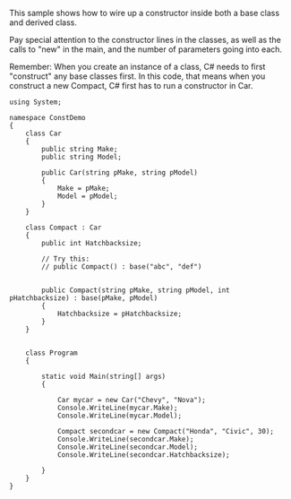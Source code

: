 This sample shows how to wire up a constructor inside both a base class and derived class.

Pay special attention to the constructor lines in the classes, as well as the calls to "new" in the main, and the number of parameters going into each.

Remember: When you create an instance of a class, C# needs to first "construct" any base classes first. In this code, that means when you construct a new Compact, C# first has to run a constructor in Car.

```
using System;

namespace ConstDemo
{
    class Car
    {
        public string Make;
        public string Model;

        public Car(string pMake, string pModel)
        {
            Make = pMake;
            Model = pModel;
        }
    }

    class Compact : Car
    {
        public int Hatchbacksize;

        // Try this:
        // public Compact() : base("abc", "def")


        public Compact(string pMake, string pModel, int pHatchbacksize) : base(pMake, pModel)
        {
            Hatchbacksize = pHatchbacksize;
        }
    }


    class Program
    {

        static void Main(string[] args)
        {

            Car mycar = new Car("Chevy", "Nova");
            Console.WriteLine(mycar.Make);
            Console.WriteLine(mycar.Model);

            Compact secondcar = new Compact("Honda", "Civic", 30);
            Console.WriteLine(secondcar.Make);
            Console.WriteLine(secondcar.Model);
            Console.WriteLine(secondcar.Hatchbacksize);

        }
    }
}
```
